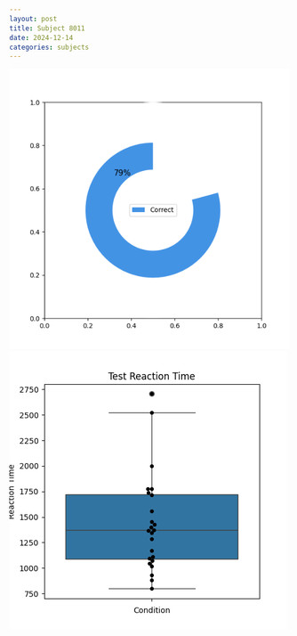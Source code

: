 ```yaml
---
layout: post
title: Subject 8011
date: 2024-12-14
categories: subjects
---
```


![](data/8011/run-3/8011_FN_acc_test.png)
![](data/8011/run-3/8011_FN_rt.png)
